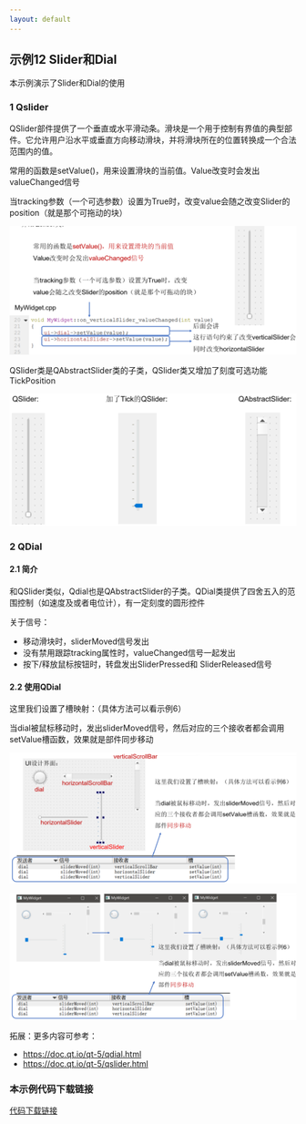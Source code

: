 ```yaml
---
layout: default
---
```


## 示例12 Slider和Dial

本示例演示了Slider和Dial的使用

### 1 Qslider

QSlider部件提供了一个垂直或水平滑动条。滑块是一个用于控制有界值的典型部件。它允许用户沿水平或垂直方向移动滑块，并将滑块所在的位置转换成一个合法范围内的值。

常用的函数是setValue()，用来设置滑块的当前值。Value改变时会发出valueChanged信号

当tracking参数（一个可选参数）设置为True时，改变value会随之改变Slider的position（就是那个可拖动的块）

![Qslider1](image/12-1.png)

QSlider类是QAbstractSlider类的子类，QSlider类又增加了刻度可选功能TickPosition

![Qslider2](image/12-2.png)

### 2 QDial

#### 2.1 简介

和QSlider类似，Qdial也是QAbstractSlider的子类。QDial类提供了四舍五入的范围控制（如速度及或者电位计），有一定刻度的圆形控件

关于信号：

- 移动滑块时，sliderMoved信号发出
- 没有禁用跟踪tracking属性时，valueChanged信号一起发出
- 按下/释放鼠标按钮时，转盘发出SliderPressed和 SliderReleased信号

#### 2.2 使用QDial

这里我们设置了槽映射：（具体方法可以看示例6）

当dial被鼠标移动时，发出sliderMoved信号，然后对应的三个接收者都会调用setValue槽函数，效果就是部件同步移动

![Qslider3](image/12-3.png)

![Qslider3](image/12-4.png)

拓展：更多内容可参考： 

- https://doc.qt.io/qt-5/qdial.html 
- https://doc.qt.io/qt-5/qslider.html

### 本示例代码下载链接

[代码下载链接](https://github.com/PKUpop/QT-page/raw/main/code/12.zip)